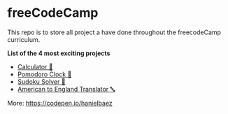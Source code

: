 # freeCodeCamp

This repo is to store all project a have done throughout the freecodeCamp curriculum.

<b>List of the 4 most exciting projects</b>

<ul>
  <li><a href="http://sturdy-things.surge.sh">Calculator 🧮</a></li>
  <li><a href="http://economic-feeling.surge.sh">Pomodoro Clock 🍅</a></li>
  <li><a href="sudoku-baez.herokuapp.com">Sudoku Solver 🧩</a></li>
  <li><a href="safe-meadow-18042.herokuapp.com">American to England Translator 🔤</a></li>
</ul>

More: https://codepen.io/hanielbaez
